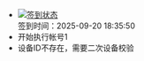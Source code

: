 - [![签到状态](https://github.com/womade/Cloud189-Actions/actions/workflows/main.yml/badge.svg?branch=main)](https://github.com/womade/Cloud189-Actions/actions/workflows/main.yml) <br> 签到时间：2025-09-20 18:35:50
- 开始执行帐号1
- 设备ID不存在，需要二次设备校验
